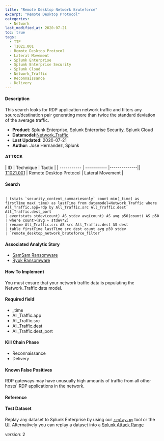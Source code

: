 ```yaml
---
title: "Remote Desktop Network Bruteforce"
excerpt: "Remote Desktop Protocol"
categories:
  - Network
last_modified_at: 2020-07-21
toc: true
tags:
  - TTP
  - T1021.001
  - Remote Desktop Protocol
  - Lateral Movement
  - Splunk Enterprise
  - Splunk Enterprise Security
  - Splunk Cloud
  - Network_Traffic
  - Reconnaissance
  - Delivery
---
```


#### Description

This search looks for RDP application network traffic and filters any source/destination pair generating more than twice the standard deviation of the average traffic.

- **Product**: Splunk Enterprise, Splunk Enterprise Security, Splunk Cloud
- **Datamodel**:[Network_Traffic](https://docs.splunk.com/Documentation/CIM/latest/User/NetworkTraffic)
- **Last Updated**: 2020-07-21
- **Author**: Jose Hernandez, Splunk


#### ATT&CK

| ID          | Technique   | Tactic       |
| ----------- | ----------- |--------------|| [T1021.001](https://attack.mitre.org/techniques/T1021/001/) | Remote Desktop Protocol | Lateral Movement |


#### Search

```

| tstats `security_content_summariesonly` count min(_time) as firstTime max(_time) as lastTime from datamodel=Network_Traffic where All_Traffic.app=rdp by All_Traffic.src All_Traffic.dest All_Traffic.dest_port 
| eventstats stdev(count) AS stdev avg(count) AS avg p50(count) AS p50 
| where count>(avg + stdev*2) 
| rename All_Traffic.src AS src All_Traffic.dest AS dest 
| table firstTime lastTime src dest count avg p50 stdev 
| `remote_desktop_network_bruteforce_filter`
```

#### Associated Analytic Story
* [SamSam Ransomware](_stories/samsam_ransomware)
* [Ryuk Ransomware](_stories/ryuk_ransomware)


#### How To Implement
You must ensure that your network traffic data is populating the Network_Traffic data model.

#### Required field
* _time
* All_Traffic.app
* All_Traffic.src
* All_Traffic.dest
* All_Traffic.dest_port


#### Kill Chain Phase
* Reconnaissance
* Delivery


#### Known False Positives
RDP gateways may have unusually high amounts of traffic from all other hosts&#39; RDP applications in the network.




#### Reference


#### Test Dataset
Replay any dataset to Splunk Enterprise by using our [`replay.py`](https://github.com/splunk/attack_data#using-replaypy) tool or the [UI](https://github.com/splunk/attack_data#using-ui).
Alternatively you can replay a dataset into a [Splunk Attack Range](https://github.com/splunk/attack_range#replay-dumps-into-attack-range-splunk-server)



_version_: 2